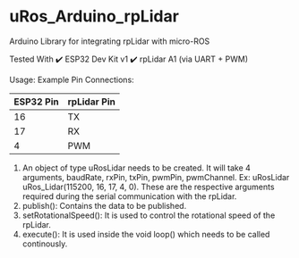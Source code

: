# uRos_Arduino_rpLidar
Arduino Library for integrating rpLidar with micro-ROS 

 Tested With
✔️ ESP32 Dev Kit v1
✔️ rpLidar A1 (via UART + PWM)

Usage:
Example Pin Connections:

| ESP32 Pin | rpLidar Pin |
|-----------|-------------|
| 16        | TX          |
| 17        | RX          |
| 4         | PWM         |

1. An object of type uRosLidar needs to be created. It will take 4 arguments, baudRate, rxPin, txPin,
   pwmPin, pwmChannel. Ex: uRosLidar uRos_Lidar(115200, 16, 17, 4, 0).
   These are the respective arguments required during the serial communication with the rpLidar.
2. publish(): Contains the data to be published.
3. setRotationalSpeed(): It is used to control the rotational speed of the rpLidar.
4. execute(): It is used inside the void loop() which needs to be called continously.
   
